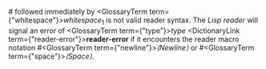  



\# followed immediately by <GlossaryTerm  term={"whitespace"}><i>whitespace</i></GlossaryTerm><sub>1</sub> is not valid reader syntax. The *Lisp reader* will signal an error of <GlossaryTerm  term={"type"}><i>type</i></GlossaryTerm> <DictionaryLink  term={"reader-error"}><b>reader-error</b></DictionaryLink> if it encounters the reader macro notation #<GlossaryTerm  term={"newline"}><i>⟨Newline⟩</i></GlossaryTerm> or #<GlossaryTerm  term={"space"}><i>⟨Space⟩</i></GlossaryTerm>.  







